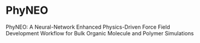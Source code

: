 # PhyNEO
PhyNEO: A Neural-Network Enhanced Physics-Driven Force Field Development Workflow for Bulk Organic Molecule and Polymer Simulations
